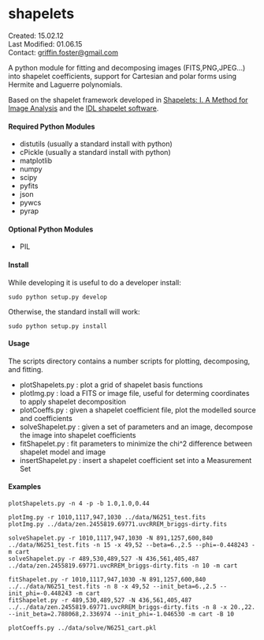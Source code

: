 shapelets
===

Created: 15.02.12  
Last Modified: 01.06.15  
Contact: griffin.foster@gmail.com  

A python module for fitting and decomposing images (FITS,PNG,JPEG...) into shapelet coefficients, support for Cartesian and polar forms using Hermite and Laguerre polynomials.  

Based on the shapelet framework developed in [Shapelets: I. A Method for Image Analysis](http://arxiv.org/abs/astro-ph/0105178) and the [IDL shapelet software](http://www.astro.caltech.edu/~rjm/shapelets/). 

#### Required Python Modules

* distutils (usually a standard install with python)
* cPickle (usually a standard install with python) 
* matplotlib 
* numpy
* scipy 
* pyfits 
* json
* pywcs
* pyrap 

#### Optional Python Modules

* PIL 

#### Install

While developing it is useful to do a developer install:

```
sudo python setup.py develop
```

Otherwise, the standard install will work:

```
sudo python setup.py install  
```

#### Usage

The scripts directory contains a number scripts for plotting, decomposing, and fitting.

* plotShapelets.py : plot a grid of shapelet basis functions
* plotImg.py : load a FITS or image file, useful for determing coordinates to apply shapelet decomposition
* plotCoeffs.py : given a shapelet coefficient file, plot the modelled source and coefficients
* solveShapelet.py : given a set of parameters and an image, decompose the image into shapelet coefficients
* fitShapelet.py : fit parameters to minimize the chi^2 difference between shapelet model and image
* insertShapelet.py : insert a shapelet coefficient set into a Measurement Set

#### Examples

```
plotShapelets.py -n 4 -p -b 1.0,1.0,0.44

plotImg.py -r 1010,1117,947,1030 ../data/N6251_test.fits
plotImg.py ../data/zen.2455819.69771.uvcRREM_briggs-dirty.fits

solveShapelet.py -r 1010,1117,947,1030 -N 891,1257,600,840 ../data/N6251_test.fits -n 15 -x 49,52 --beta=6.,2.5 --phi=-0.448243 -m cart
solveShapelet.py -r 489,530,489,527 -N 436,561,405,487 ../data/zen.2455819.69771.uvcRREM_briggs-dirty.fits -n 10 -m cart

fitShapelet.py -r 1010,1117,947,1030 -N 891,1257,600,840 ../../data/N6251_test.fits -n 8 -x 49,52 --init_beta=6.,2.5 --init_phi=-0.448243 -m cart
fitShapelet.py -r 489,530,489,527 -N 436,561,405,487 ../../data/zen.2455819.69771.uvcRREM_briggs-dirty.fits -n 8 -x 20.,22. --init_beta=2.788068,2.336974 --init_phi=-1.046530 -m cart -B 10

plotCoeffs.py ../data/solve/N6251_cart.pkl

```

